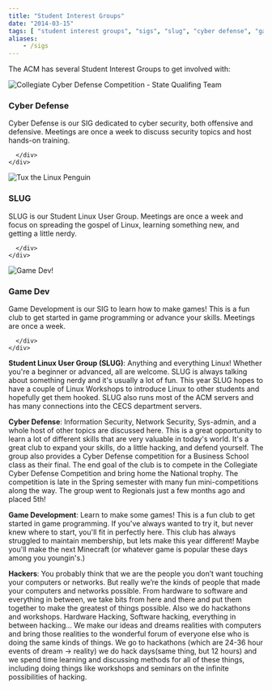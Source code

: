 ```yaml
---
title: "Student Interest Groups"
date: "2014-03-15"
tags: [ "student interest groups", "sigs", "slug", "cyber defense", "gamedev", "game development", "ccdc", "linux", "student linux user group" ]
aliases:
    - /sigs
---
```

The ACM has several Student Interest Groups to get involved with:

<div class="row">
  <div class="col-sm-6 col-md-4">
	<div class="thumbnail">
	    <img src="/img/ccdc.jpg" alt="Collegiate Cyber Defense Competition - State Qualifing Team">
	  <div class="caption">
		<h3>Cyber Defense</h3>
		<p>Cyber Defense is our SIG dedicated to cyber security, both offensive and defensive. Meetings are once a week to discuss security topics and host hands-on training.</p>

	  </div>
	</div>
  </div>
  <div class="col-sm-6 col-md-4">
	<div class="thumbnail">
	  <img src="/img/slug.jpg" alt="Tux the Linux Penguin">
	  <div class="caption">
		<h3>SLUG</h3>
		<p>SLUG is our Student Linux User Group. Meetings are once a week and focus on spreading the gospel of Linux, learning something new, and getting a little nerdy.</p>

	  </div>
	</div>
  </div>
  <div class="col-sm-6 col-md-4">
	<div class="thumbnail">
	 <img src="/img/gamedev.png" alt="Game Dev!">
	 <div class="caption">
		<h3>Game Dev</h3>
		<p>Game Development is our SIG to learn how to make games! This is a fun club to get started in game programming or advance your skills. Meetings are once a week.</p>

	  </div>
	</div>
  </div>
</div>

**Student Linux User Group (SLUG)**: Anything and everything Linux! Whether you're a beginner or advanced, all are welcome. SLUG is always talking about something nerdy and it's usually a lot of fun. This year SLUG hopes to have a couple of Linux Workshops to introduce Linux to other students and hopefully get them hooked. SLUG also runs most of the ACM servers and has many connections into the CECS department servers.

**Cyber Defense**: Information Security, Network Security, Sys-admin, and a whole host of other topics are discussed here. This is a great opportunity to learn a lot of different skills that are very valuable in today's world. It's a great club to expand your skills, do a little hacking, and defend yourself. The group also provides a Cyber Defense competition for a Business School class as their final. The end goal of the club is to compete in the Collegiate Cyber Defense Competition and bring home the National trophy. The competition is late in the Spring semester with many fun mini-competitions along the way. The group went to Regionals just a few months ago and placed 5th!

**Game Development**: Learn to make some games! This is a fun club to get started in game programming. If you've always wanted to try it, but never knew where to start, you'll fit in perfectly here. This club has always struggled to maintain membership, but lets make this year different! Maybe you'll make the next Minecraft (or whatever game is popular these days among you youngin's.)

**Hackers**: You probably think that we are the people you don’t want touching your computers or networks. But really we’re the kinds of people that made your computers and networks possible. From hardware to software and everything in between, we take bits from here and there and put them together to make the greatest of things possible. Also we do hackathons and workshops.
Hardware Hacking, Software hacking, everything in between hacking… We make our ideas and dreams realities with computers and bring those realities to the wonderful forum of everyone else who is doing the same kinds of things. We go to hackathons (which are 24-36 hour events of dream -> reality) we do hack days(same thing, but 12 hours) and we spend time learning and discussing methods for all of these things, including doing things like workshops and seminars on the infinite possibilities of hacking.
